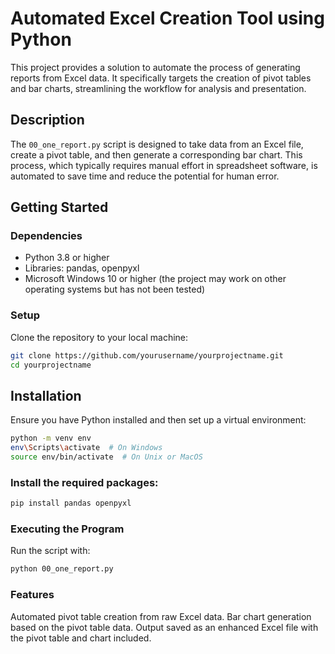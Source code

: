 # Automated Excel Creation Tool using Python

This project provides a solution to automate the process of generating reports from Excel data. It specifically targets the creation of pivot tables and bar charts, streamlining the workflow for analysis and presentation.

## Description

The `00_one_report.py` script is designed to take data from an Excel file, create a pivot table, and then generate a corresponding bar chart. This process, which typically requires manual effort in spreadsheet software, is automated to save time and reduce the potential for human error.

## Getting Started

### Dependencies

- Python 3.8 or higher
- Libraries: pandas, openpyxl
- Microsoft Windows 10 or higher (the project may work on other operating systems but has not been tested)

### Setup

Clone the repository to your local machine:

```bash
git clone https://github.com/yourusername/yourprojectname.git
cd yourprojectname
```

## Installation
Ensure you have Python installed and then set up a virtual environment:

```bash
python -m venv env
env\Scripts\activate  # On Windows
source env/bin/activate  # On Unix or MacOS
```

### Install the required packages:

```bash
pip install pandas openpyxl
```
### Executing the Program
Run the script with:

```bash
python 00_one_report.py
```

### Features
Automated pivot table creation from raw Excel data.
Bar chart generation based on the pivot table data.
Output saved as an enhanced Excel file with the pivot table and chart included.
